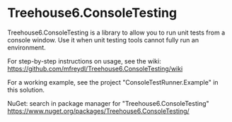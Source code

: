 Treehouse6.ConsoleTesting
=========================

Treehouse6.ConsoleTesting is a library to allow you to run unit tests from a console window.
Use it when unit testing tools cannot fully run an environment.

For step-by-step instructions on usage, see the wiki: https://github.com/mfreydl/Treehouse6.ConsoleTesting/wiki

For a working example, see the project "ConsoleTestRunner.Example" in this solution.

NuGet:  search in package manager for "Treehouse6.ConsoleTesting"
https://www.nuget.org/packages/Treehouse6.ConsoleTesting/


